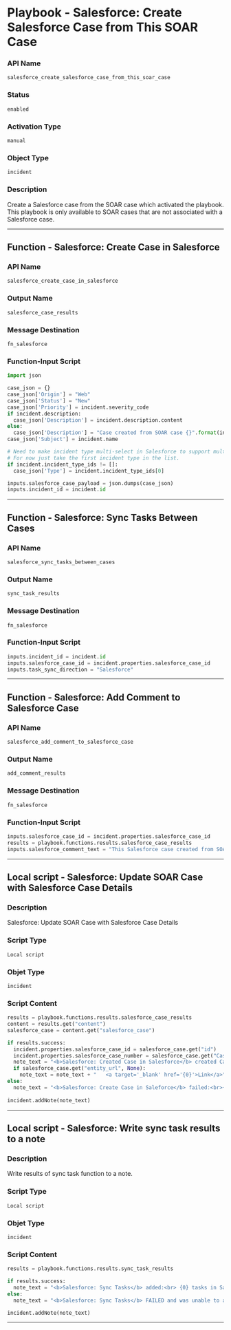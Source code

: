 <!--
    DO NOT MANUALLY EDIT THIS FILE
    THIS FILE IS AUTOMATICALLY GENERATED WITH resilient-sdk codegen
    Generated with resilient-sdk v50.0.85
-->

# Playbook - Salesforce: Create Salesforce Case from This SOAR Case

### API Name
`salesforce_create_salesforce_case_from_this_soar_case`

### Status
`enabled`

### Activation Type
`manual`

### Object Type
`incident`

### Description
Create a Salesforce case from the SOAR case which activated the playbook.  This playbook is only available to SOAR cases that are not associated with a Salesforce case.


---
## Function - Salesforce: Create Case in Salesforce

### API Name
`salesforce_create_case_in_salesforce`

### Output Name
`salesforce_case_results`

### Message Destination
`fn_salesforce`

### Function-Input Script
```python
import json

case_json = {}
case_json['Origin'] = "Web"
case_json['Status'] = "New"
case_json['Priority'] = incident.severity_code 
if incident.description:
  case_json['Description'] = incident.description.content
else:
  case_json['Description'] = "Case created from SOAR case {}".format(incident.id)
case_json['Subject'] = incident.name

# Need to make incident type multi-select in Salesforce to support multi-select in SOAR
# For now just take the first incident type in the list.
if incident.incident_type_ids != []:
  case_json['Type'] = incident.incident_type_ids[0]

inputs.salesforce_case_payload = json.dumps(case_json)
inputs.incident_id = incident.id
```

---
## Function - Salesforce: Sync Tasks Between Cases

### API Name
`salesforce_sync_tasks_between_cases`

### Output Name
`sync_task_results`

### Message Destination
`fn_salesforce`

### Function-Input Script
```python
inputs.incident_id = incident.id
inputs.salesforce_case_id = incident.properties.salesforce_case_id
inputs.task_sync_direction = "Salesforce"
```

---
## Function - Salesforce: Add Comment to Salesforce Case

### API Name
`salesforce_add_comment_to_salesforce_case`

### Output Name
`add_comment_results`

### Message Destination
`fn_salesforce`

### Function-Input Script
```python
inputs.salesforce_case_id = incident.properties.salesforce_case_id
results = playbook.functions.results.salesforce_case_results
inputs.salesforce_comment_text = "This Salesforce case created from SOAR case {0} URL: {1}".format(incident.id, playbook.functions.results.salesforce_case_results.content.salesforce_case.soar_case_url)
```

---

## Local script - Salesforce: Update SOAR Case with Salesforce Case Details

### Description
Salesforce: Update SOAR Case with Salesforce Case Details

### Script Type
`Local script`

### Objet Type
`incident`

### Script Content
```python
results = playbook.functions.results.salesforce_case_results
content = results.get("content")
salesforce_case = content.get("salesforce_case")

if results.success:
  incident.properties.salesforce_case_id = salesforce_case.get("id")  
  incident.properties.salesforce_case_number = salesforce_case.get("CaseNumber")
  note_text = "<b>Salesforce: Created Case in Salesforce</b> created Case with CaseId: {}".format(salesforce_case.get("id", None))
  if salesforce_case.get("entity_url", None):
    note_text = note_text + "   <a target='_blank' href='{0}'>Link</a>".format(salesforce_case.get("entity_url"))
else:
  note_text = "<b>Salesforce: Create Case in Saleforce</b> failed:<br>{}".format(salesforce_case.get("error", None))
  
incident.addNote(note_text)
```

---
## Local script - Salesforce: Write sync task results to a note 

### Description
Write results of sync task function to a note.

### Script Type
`Local script`

### Objet Type
`incident`

### Script Content
```python
results = playbook.functions.results.sync_task_results

if results.success:
  note_text = "<b>Salesforce: Sync Tasks</b> added:<br> {0} tasks in Salesforce<br> {1} tasks in SOAR".format(results.content.task_count_to_salesforce, results.content.task_count_to_soar)
else:
  note_text = "<b>Salesforce: Sync Tasks</b> FAILED and was unable to add tasks"

incident.addNote(note_text)
```

---

